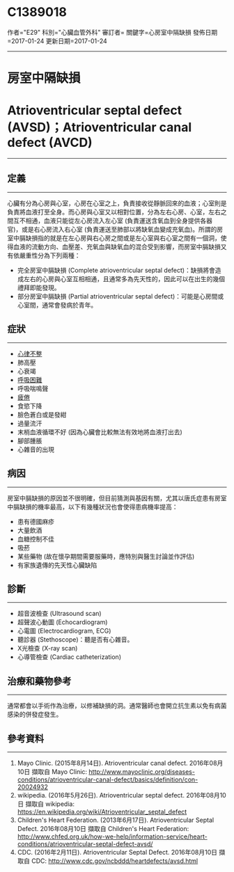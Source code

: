 # C1389018
作者="E29"
科別="心臟血管外科"
審訂者=
關鍵字=心房室中隔缺損
發佈日期=2017-01-24
更新日期=2017-01-24

----------
# 房室中隔缺損
# Atrioventricular septal defect (AVSD)；Atrioventricular canal defect (AVCD)
----------
## 定義
----------

心臟有分為心房與心室，心房在心室之上，負責接收從靜脈回來的血液；心室則是負責將血液打至全身。而心房與心室又以相對位置，分為左右心房、心室，左右之間互不相通，血液只能從左心房流入左心室 (負責運送含氧血到全身提供各器官)，或是右心房流入右心室 (負責運送至肺部以將缺氧血變成充氧血)。所謂的房室中膈缺損指的就是在左心房與右心房之間或是左心室與右心室之間有一個洞，使得血液的流動方向、血壓差、充氧血與缺氧血的混合受到影響，而房室中膈缺損又有依嚴重性分為下列兩種：

- 完全房室中膈缺損 (Complete atrioventricular septal defect)：缺損將會造成左右的心房與心室互相相通，且通常多為先天性的，因此可以在出生的幾個禮拜即能發現。
- 部分房室中膈缺損 (Partial atrioventricular septal defect)：可能是心房間或心室間，通常會發病於青年。
## 症狀
----------
- [心律不整](C0003811)
- 肺高壓
- 心衰竭
- [呼吸困難](C0013404)
- 呼吸喘鳴聲
- [疲倦](C0015672)
- 食慾下降
- 臉色蒼白或是發紺
- 過量流汗
- 末梢血液循環不好 (因為心臟會比較無法有效地將血液打出去)
- 腳部腫脹
- 心雜音的出現
## 病因
----------

房室中膈缺損的原因並不很明確，但目前猜測與基因有關，尤其以唐氏症患有房室中膈缺損的機率最高，以下有幾種狀況也會使得患病機率提高：

- 患有德國麻疹
- 大量飲酒
- 血糖控制不佳
- 吸菸
- 某些藥物 (故在懷孕期間需要服藥時，應特別與醫生討論並作評估)
- 有家族遺傳的先天性心臟缺陷
## 診斷
----------
- 超音波檢查 (Ultrasound scan)
- 超聲波心動圖 (Echocardiogram)
- 心電圖 (Electrocardiogram, ECG)
- 聽診器 (Stethoscope)：聽是否有心雜音。
- X光檢查 (X-ray scan)
- 心導管檢查 (Cardiac catheterization)
## 治療和藥物參考
----------

通常都會以手術作為治療，以修補缺損的洞。通常醫師也會開立抗生素以免有病菌感染的併發症發生。

## 參考資料
----------
1. Mayo Clinic. (2015年8月14日). Atrioventricular canal defect. 2016年08月10日 擷取自 Mayo Clinic:
  http://www.mayoclinic.org/diseases-conditions/atrioventricular-canal-defect/basics/definition/con-20024932
2. wikipedia. (2016年5月26日). Atrioventricular septal defect. 2016年08月10日 擷取自 wikipedia:
  https://en.wikipedia.org/wiki/Atrioventricular_septal_defect
3. Children's Heart Federation. (2013年6月17日). Atrioventricular Septal Defect. 2016年08月10日 擷取自 Children's Heart Federation:
  http://www.chfed.org.uk/how-we-help/information-service/heart-conditions/atrioventricular-septal-defect-avsd/
4. CDC. (2016年2月11日). Atrioventricular Septal Defect. 2016年08月10日 擷取自 CDC:
  http://www.cdc.gov/ncbddd/heartdefects/avsd.html

